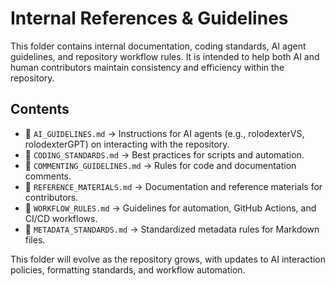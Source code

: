 # Internal References & Guidelines

This folder contains internal documentation, coding standards, AI agent guidelines, and repository workflow rules. It is intended to help both AI and human contributors maintain consistency and efficiency within the repository.

## **Contents**
- 📜 `AI_GUIDELINES.md` → Instructions for AI agents (e.g., rolodexterVS, rolodexterGPT) on interacting with the repository.
- 📜 `CODING_STANDARDS.md` → Best practices for scripts and automation.
- 📜 `COMMENTING_GUIDELINES.md` → Rules for code and documentation comments.
- 📜 `REFERENCE_MATERIALS.md` → Documentation and reference materials for contributors.
- 📜 `WORKFLOW_RULES.md` → Guidelines for automation, GitHub Actions, and CI/CD workflows.
- 📜 `METADATA_STANDARDS.md` → Standardized metadata rules for Markdown files.

This folder will evolve as the repository grows, with updates to AI interaction policies, formatting standards, and workflow automation. 